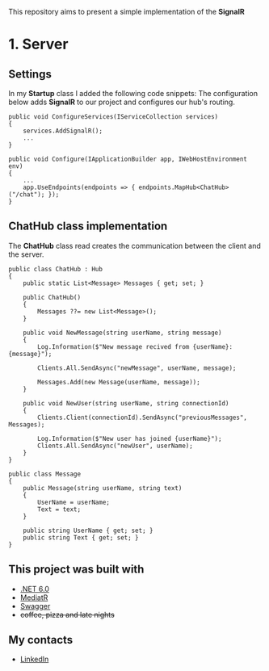 This repository aims to present a simple implementation of the **SignalR**

# 1. Server
## Settings

In my **Startup** class I added the following code snippets:
The configuration below adds **SignalR** to our project and configures our hub's routing.

    public void ConfigureServices(IServiceCollection services)
    {
        services.AddSignalR();
        ...
    }

    public void Configure(IApplicationBuilder app, IWebHostEnvironment env)
    {
        ...
        app.UseEndpoints(endpoints => { endpoints.MapHub<ChatHub>("/chat"); });
    }
    
## ChatHub class implementation
The **ChatHub** class read creates the communication between the client and the server.

    public class ChatHub : Hub
    {
        public static List<Message> Messages { get; set; }

        public ChatHub()
        {
            Messages ??= new List<Message>();
        }

        public void NewMessage(string userName, string message)
        {
            Log.Information($"New message recived from {userName}: {message}");

            Clients.All.SendAsync("newMessage", userName, message);

            Messages.Add(new Message(userName, message));
        }

        public void NewUser(string userName, string connectionId)
        {
            Clients.Client(connectionId).SendAsync("previousMessages", Messages);

            Log.Information($"New user has joined {userName}");
            Clients.All.SendAsync("newUser", userName);
        }
    }

    public class Message
    {
        public Message(string userName, string text)
        {
            UserName = userName;
            Text = text;
        }

        public string UserName { get; set; }
        public string Text { get; set; }
    }


## This project was built with
* [.NET 6.0](https://dotnet.microsoft.com/en-us/download/dotnet/6.0)
* [MediatR](https://www.nuget.org/packages/MediatR/)
* [Swagger](https://swagger.io/)
* ~~coffee, pizza and late nights~~

## My contacts
* [LinkedIn](https://www.linkedin.com/in/henry-saldanha-3b930b98/)